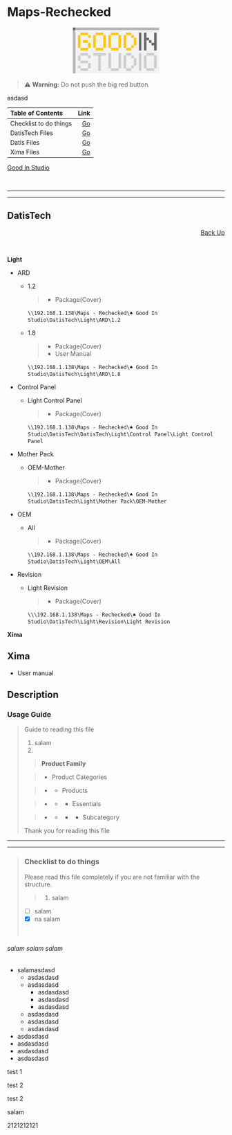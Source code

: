 [GS]:http://www.GoodInStudio.ir

# Maps-Rechecked 

<center>

[<img src="File/Logo.jpg" width="200" height="106">][GS]

</center>

> :warning: **Warning:** Do not push the big red button. 

asdasd

[Comments]: Comments 

| Table of Contents | Link |
|:--- | ---:|
| Checklist to do things   | [Go](#Checklist-to-do-things) |
| DatisTech Files | [Go](#DatisTech) |
| Datis Files | [Go](#Datis) |
| Xima Files | [Go](#Xima) |

[Good In Studio][GS]

<br>

___
___

##  DatisTech 

<div style='text-align: right;'>

[Back Up](#Maps-Rechecked)

</div>

<br>

**Light**

- ARD

  - 1.2
  
    >- Package(Cover)
    
        \\192.168.1.138\Maps - Rechecked\♠ Good In Studio\DatisTech\Light\ARD\1.2

  - 1.8

    >- Package(Cover) 
    >- User Manual
  
        \\192.168.1.138\Maps - Rechecked\♠ Good In Studio\DatisTech\Light\ARD\1.8

- Control Panel

  - Light Control Panel
 
    >- Package(Cover)
  
        \\192.168.1.138\Maps - Rechecked\♠ Good In Studio\DatisTech\DatisTech\Light\Control Panel\Light Control Panel


- Mother Pack

  - OEM-Mother

    >- Package(Cover)
  
        \\192.168.1.138\Maps - Rechecked\♠ Good In Studio\DatisTech\Light\Mother Pack\OEM-Mother


- OEM

  - All
  
      >- Package(Cover)
  
        \\192.168.1.138\Maps - Rechecked\♠ Good In Studio\DatisTech\Light\OEM\All
  

- Revision

  - Light Revision
  
      >- Package(Cover)
  
        \\\192.168.1.138\Maps - Rechecked\♠ Good In Studio\DatisTech\Light\Revision\Light Revision


**Xima**

## Xima

- User manual

## Description

### Usage Guide

> Guide to reading this file
> 1. salam
> 2.
>
>> **Product Family**
>
>> - Product Categories
>
>> - - Products
>
>> - - - Essentials
>
>> - - - - Subcategory
>
>Thank you for reading this file
>


___
___


> ### Checklist to do things
>
> Please read this file completely if you are not familiar with the structure.
>> 1. salam 
>
> - [ ] salam
> - [x] na salam 
> 
><br>

###### salam salam salam

- salamasdasd
  - asdasdasd
  - asdasdasd
    - asdasdasd
    - asdasdasd
    - asdasdasd
  - asdasdasd
  - asdasdasd
  - asdasdasd
- asdasdasd
- asdasdasd
- asdasdasd
- asdasdasd

test 1

test 2

test 2

salam



2121212121